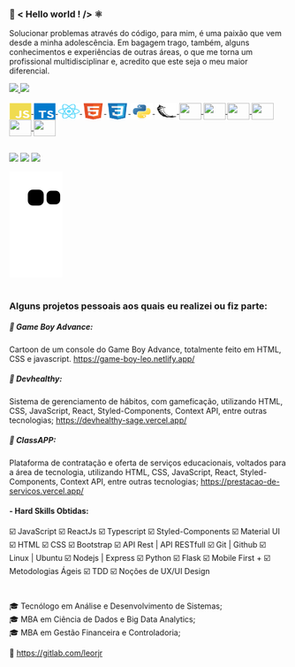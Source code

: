 ### 🚀 < Hello world ! /> ⚛️

Solucionar problemas através do código, para mim, é uma paixão que vem desde a minha adolescência. Em bagagem trago, também, alguns conhecimentos e experiências de outras áreas, o que me torna um profissional multidisciplinar e, acredito que este seja o meu maior diferencial.

 <div>
  <a href="https://github.com/leorjr">
  <img height="180em" src="https://github-readme-stats.vercel.app/api?username=leorjr&show_icons=true&theme=dracula&include_all_commits=true&count_private=true"/>
  <img height="180em" src="https://github-readme-stats.vercel.app/api/top-langs/?username=leorjr&layout=compact&langs_count=7&theme=dracula"/>
</div>
 
 <div style="display: inline_block"><br>
  <img align="center" alt="Leo-Js" height="30" width="40" src="https://raw.githubusercontent.com/devicons/devicon/master/icons/javascript/javascript-plain.svg">
  <img align="center" alt="Leo-Ts" height="30" width="40" src="https://raw.githubusercontent.com/devicons/devicon/master/icons/typescript/typescript-plain.svg">
  <img align="center" alt="Leo-React" height="30" width="40" src="https://raw.githubusercontent.com/devicons/devicon/master/icons/react/react-original.svg">
  <img align="center" alt="Leo-HTML" height="30" width="40" src="https://raw.githubusercontent.com/devicons/devicon/master/icons/html5/html5-original.svg">
  <img align="center" alt="Leo-CSS" height="30" width="40" src="https://raw.githubusercontent.com/devicons/devicon/master/icons/css3/css3-original.svg">
  <img align="center" alt="Rafa-Python" height="30" width="40" src="https://raw.githubusercontent.com/devicons/devicon/master/icons/python/python-original.svg">
  <img align="center" alt="Rafa-flask" height="30" width="40" src="https://raw.githubusercontent.com/devicons/devicon/master/icons/flask/flask-original.svg">  
  <img color="white" align="center" height="30" width="40" src="https://cdn.jsdelivr.net/gh/devicons/devicon/icons/angularjs/angularjs-original.svg" />
  <img color="white" align="center" height="30" width="40" src="https://cdn.jsdelivr.net/gh/devicons/devicon/icons/django/django-plain.svg" />
  <img color="white" align="center" height="30" width="40" src="https://cdn.jsdelivr.net/gh/devicons/devicon/icons/pandas/pandas-original-wordmark.svg" />
  <img color="white" align="center" height="30" width="40" src="https://cdn.jsdelivr.net/gh/devicons/devicon/icons/postgresql/postgresql-original.svg" />
  <img color="white" align="center" height="30" width="40" src="https://cdn.jsdelivr.net/gh/devicons/devicon/icons/mongodb/mongodb-original.svg" />
  <img color="white" align="center" height="30" width="40" src="https://cdn.jsdelivr.net/gh/devicons/devicon/icons/nextjs/nextjs-original.svg" />
</div>
 
##
 <div> 
  <a href = "mailto:l.grodriguesjr@gmail.com"><img src="https://img.shields.io/badge/-Gmail-%23333?style=for-the-badge&logo=gmail&logoColor=white" target="_blank"></a>
  <a href="https://www.linkedin.com/in/leorjr" target="_blank"><img src="https://img.shields.io/badge/-LinkedIn-%230077B5?style=for-the-badge&logo=linkedin&logoColor=white" target="_blank"></a>
   <a href="https://api.whatsapp.com/send?phone=351914138623&text=Ol%C3%A1%2C%20L%C3%A9o!%20Acabo%20de%20ver%20seu%20perfil%20no%20github"><img src="https://img.shields.io/badge/WhatsApp-25D366?style=for-the-badge&logo=whatsapp&logoColor=white" target="_blank"></a>
   
  ![Snake animation](https://github.com/rafaballerini/rafaballerini/blob/output/github-contribution-grid-snake.svg)
 
</div>

#
 
 ### Alguns projetos pessoais aos quais eu realizei ou fiz parte:
 
 ##### 📌 Game Boy Advance:
Cartoon de um console do Game Boy Advance, totalmente feito em HTML, CSS e javascript.
https://game-boy-leo.netlify.app/

 ##### 📌 Devhealthy:
Sistema de gerenciamento de hábitos, com gameficação, utilizando HTML, CSS, JavaScript, React, Styled-Components, Context API, entre outras tecnologias;
https://devhealthy-sage.vercel.app/

 ##### 📌 ClassAPP:
Plataforma de contratação e oferta de serviços educacionais, voltados para a área de tecnologia, utilizando HTML, CSS, JavaScript, React, Styled-Components, Context API, entre outras tecnologias;
https://prestacao-de-servicos.vercel.app/

#### - Hard Skills Obtidas:

☑️ JavaScript
☑️ ReactJs
☑️ Typescript
☑️ Styled-Components
☑️ Material UI
☑️ HTML
☑️ CSS
☑️ Bootstrap
☑️ API Rest | API RESTfull
☑️ Git | Github
☑️ Linux | Ubuntu
☑️ Nodejs | Express
☑️ Python
☑️ Flask
☑️ Mobile First
 +
☑️ Metodologias Ágeis
☑️ TDD
☑️ Noções de UX/UI Design

#
🎓 Tecnólogo em Análise e Desenvolvimento de Sistemas; <br>
🎓 MBA em Ciência de Dados e Big Data Analytics; <br>
🎓 MBA em Gestão Financeira e Controladoria; <br>

🤖  https://gitlab.com/leorjr

